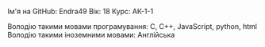 Ім'я на GitHub: Endra49
Вік: 18
Курс: АК-1-1

Володію такими мовами програмування: C, C++, JavaScript, python, html
Володію такими іноземними мовами: Англійська